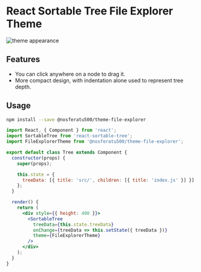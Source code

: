 # React Sortable Tree File Explorer Theme

![theme appearance](https://user-images.githubusercontent.com/4413963/32144463-a7de23e0-bcfc-11e7-8054-1a83d561261e.png)

## Features

- You can click anywhere on a node to drag it.
- More compact design, with indentation alone used to represent tree depth.

## Usage

```sh
npm install --save @nosferatu500/theme-file-explorer
```

```jsx
import React, { Component } from 'react';
import SortableTree from 'react-sortable-tree';
import FileExplorerTheme from '@nosferatu500/theme-file-explorer';

export default class Tree extends Component {
  constructor(props) {
    super(props);

    this.state = {
      treeData: [{ title: 'src/', children: [{ title: 'index.js' }] }],
    };
  }

  render() {
    return (
      <div style={{ height: 400 }}>
        <SortableTree
          treeData={this.state.treeData}
          onChange={treeData => this.setState({ treeData })}
          theme={FileExplorerTheme}
        />
      </div>
    );
  }
}
```
